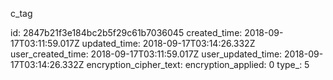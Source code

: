 c_tag

id: 2847b21f3e184bc2b5f29c61b7036045
created_time: 2018-09-17T03:11:59.017Z
updated_time: 2018-09-17T03:14:26.332Z
user_created_time: 2018-09-17T03:11:59.017Z
user_updated_time: 2018-09-17T03:14:26.332Z
encryption_cipher_text: 
encryption_applied: 0
type_: 5